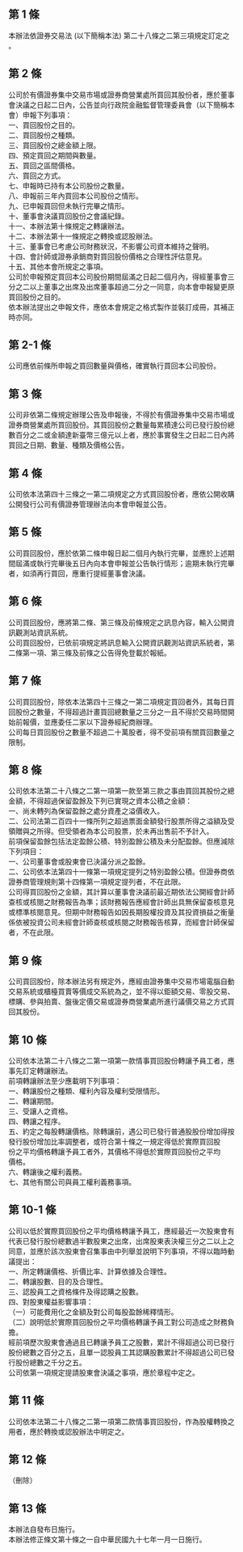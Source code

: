 第 1 條
-------
本辦法依證券交易法 (以下簡稱本法) 第二十八條之二第三項規定訂定之  
。

第 2 條
-------
公司於有價證券集中交易市場或證券商營業處所買回其股份者，應於董事  
會決議之日起二日內，公告並向行政院金融監督管理委員會（以下簡稱本  
會）申報下列事項：  
一、買回股份之目的。  
二、買回股份之種類。  
三、買回股份之總金額上限。  
四、預定買回之期間與數量。  
五、買回之區間價格。  
六、買回之方式。  
七、申報時已持有本公司股份之數量。  
八、申報前三年內買回本公司股份之情形。  
九、已申報買回但未執行完畢之情形。  
十、董事會決議買回股份之會議紀錄。  
十一、本辦法第十條規定之轉讓辦法。  
十二、本辦法第十一條規定之轉換或認股辦法。  
十三、董事會已考慮公司財務狀況，不影響公司資本維持之聲明。  
十四、會計師或證券承銷商對買回股份價格之合理性評估意見。  
十五、其他本會所規定之事項。  
公司於申報預定買回本公司股份期間屆滿之日起二個月內，得經董事會三  
分之二以上董事之出席及出席董事超過二分之一同意，向本會申報變更原  
買回股份之目的。  
依本辦法提出之申報文件，應依本會規定之格式製作並裝訂成冊，其補正  
時亦同。

第 2-1 條
---------
公司應依前條所申報之買回數量與價格，確實執行買回本公司股份。

第 3 條
-------
公司非依第二條規定辦理公告及申報後，不得於有價證券集中交易市場或  
證券商營業處所買回股份。其買回股份之數量每累積達公司已發行股份總  
數百分之二或金額達新臺幣三億元以上者，應於事實發生之日起二日內將  
買回之日期、數量、種類及價格公告。

第 4 條
-------
公司依本法第四十三條之一第二項規定之方式買回股份者，應依公開收購  
公開發行公司有價證券管理辦法向本會申報並公告。

第 5 條
-------
公司買回股份，應於依第二條申報日起二個月內執行完畢，並應於上述期  
間屆滿或執行完畢後五日內向本會申報並公告執行情形；逾期未執行完畢  
者，如須再行買回，應重行提經董事會決議。

第 6 條
-------
公司買回股份，應將第二條、第三條及前條規定之訊息內容，輸入公開資  
訊觀測站資訊系統。  
公司買回股份，已依前項規定將訊息輸入公開資訊觀測站資訊系統者，第  
二條第一項、第三條及前條之公告得免登載於報紙。

第 7 條
-------
公司買回股份，除依本法第四十三條之一第二項規定買回者外，其每日買  
回股份之數量，不得超過計畫買回總數量之三分之一且不得於交易時間開  
始前報價，並應委任二家以下證券經紀商辦理。  
公司每日買回股份之數量不超過二十萬股者，得不受前項有關買回數量之  
限制。

第 8 條
-------
公司依本法第二十八條之二第一項第一款至第三款之事由買回其股份之總  
金額，不得超過保留盈餘及下列已實現之資本公積之金額：  
一、尚未轉列為保留盈餘之處分資產之溢價收入。  
二、公司法第二百四十一條所列之超過票面金額發行股票所得之溢額及受  
    領贈與之所得。但受領者為本公司股票，於未再出售前不予計入。  
前項保留盈餘包括法定盈餘公積、特別盈餘公積及未分配盈餘。但應減除  
下列項目：  
一、公司董事會或股東會已決議分派之盈餘。  
二、公司依本法第四十一條第一項規定提列之特別盈餘公積。但證券商依  
    證券商管理規則第十四條第一項規定提列者，不在此限。  
公司得買回股份之金額，其計算以董事會決議前最近期依法公開經會計師  
查核或核閱之財務報告為準；該財務報告應經會計師出具無保留查核意見  
或標準核閱意見。但期中財務報告如因長期股權投資及其投資損益之衡量  
係依被投資公司未經會計師查核或核閱之財務報告核算，而經會計師保留  
者，不在此限。

第 9 條
-------
公司買回股份，除本辦法另有規定外，應經由證券集中交易市場電腦自動  
交易系統或櫃檯買賣等價成交系統為之，並不得以鉅額交易、零股交易、  
標購、參與拍賣、盤後定價交易或證券商營業處所進行議價交易之方式買  
回其股份。

第 10 條
--------
公司依本法第二十八條之二第一項第一款情事買回股份轉讓予員工者，應  
事先訂定轉讓辦法。  
前項轉讓辦法至少應載明下列事項：  
一、轉讓股份之種類、權利內容及權利受限情形。  
二、轉讓期間。  
三、受讓人之資格。  
四、轉讓之程序。  
五、約定之每股轉讓價格。除轉讓前，遇公司已發行普通股股份增加得按  
    發行股份增加比率調整者，或符合第十條之一規定得低於實際買回股  
    份之平均價格轉讓予員工者外，其價格不得低於實際買回股份之平均  
    價格。  
六、轉讓後之權利義務。  
七、其他有關公司與員工權利義務事項。

第 10-1 條
----------
公司以低於實際買回股份之平均價格轉讓予員工，應經最近一次股東會有  
代表已發行股份總數過半數股東之出席，出席股東表決權三分之二以上之  
同意，並應於該次股東會召集事由中列舉並說明下列事項，不得以臨時動  
議提出：  
一、所定轉讓價格、折價比率、計算依據及合理性。  
二、轉讓股數、目的及合理性。  
三、認股員工之資格條件及得認購之股數。  
四、對股東權益影響事項：  
（一）可能費用化之金額及對公司每股盈餘稀釋情形。  
（二）說明低於實際買回股份之平均價格轉讓予員工對公司造成之財務負  
      擔。  
經前項歷次股東會通過且已轉讓予員工之股數，累計不得超過公司已發行  
股份總數之百分之五，且單一認股員工其認購股數累計不得超過公司已發  
行股份總數之千分之五。  
公司依第一項規定提請股東會決議之事項，應於章程中定之。

第 11 條
--------
公司依本法第二十八條之二第一項第二款情事買回股份，作為股權轉換之  
用者，應於轉換或認股辦法中明定之。

第 12 條
--------
（刪除）

第 13 條
--------
本辦法自發布日施行。  
本辦法修正條文第十條之一自中華民國九十七年一月一日施行。　　　　　　　　　　　　　　　

